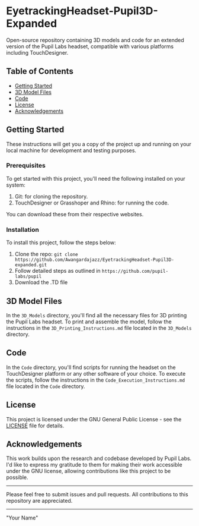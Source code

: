 # EyetrackingHeadset-Pupil3D-Expanded

Open-source repository containing 3D models and code for an extended version of the Pupil Labs headset, compatible with various platforms including TouchDesigner.

## Table of Contents
- [Getting Started](#getting-started)
- [3D Model Files](#3d-model-files)
- [Code](#code)
- [License](#license)
- [Acknowledgements](#acknowledgements)

## Getting Started

These instructions will get you a copy of the project up and running on your local machine for development and testing purposes.

### Prerequisites

To get started with this project, you'll need the following installed on your system:

1. Git: for cloning the repository.
2. TouchDesigner or Grasshoper and Rhino: for running the code.

You can download these from their respective websites.

### Installation

To install this project, follow the steps below:

1. Clone the repo: `git clone https://github.com/Awangardajazz/EyetrackingHeadset-Pupil3D-expanded.git`
2. Follow detailed steps as outlined in `https://github.com/pupil-labs/pupil`
3. Download the .TD file

## 3D Model Files

In the `3D_Models` directory, you'll find all the necessary files for 3D printing the Pupil Labs headset. To print and assemble the model, follow the instructions in the `3D_Printing_Instructions.md` file located in the `3D_Models` directory.

## Code

In the `Code` directory, you'll find scripts for running the headset on the TouchDesigner platform or any other software of your choice. To execute the scripts, follow the instructions in the `Code_Execution_Instructions.md` file located in the `Code` directory.

## License

This project is licensed under the GNU General Public License - see the [LICENSE](LICENSE) file for details.

## Acknowledgements

This work builds upon the research and codebase developed by Pupil Labs. I'd like to express my gratitude to them for making their work accessible under the GNU license, allowing contributions like this project to be possible.

---

Please feel free to submit issues and pull requests. All contributions to this repository are appreciated.

---
"Your Name"
